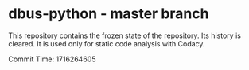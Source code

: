 # dbus-python - master branch

This repository contains the frozen state of the repository.
Its history is cleared. It is used only for static code
analysis with Codacy.

Commit Time: 1716264605